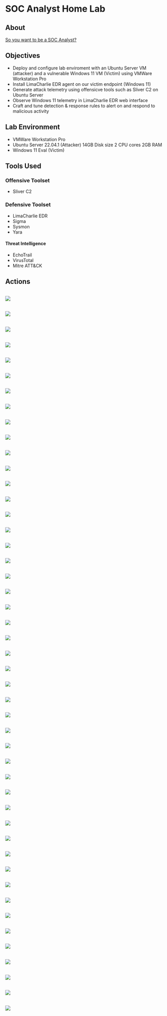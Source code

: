 # SOC Analyst Home Lab
## About 
[So you want to be a SOC Analyst?](https://blog.ecapuano.com/p/so-you-want-to-be-a-soc-analyst-intro?sd=pf)

## Objectives
- Deploy and configure lab enviroment with an Ubuntu Server VM (attacker) and a vulnerable Windows 11 VM (Victim) using VMWare Workstation Pro
- Install LimaCharlie EDR agent on our victim endpoint (Windows 11)
- Generate attack telemetry using offensicve tools such as Sliver C2 on Ubuntu Server 
- Observe Windows 11 telemetry in LimaCharlie EDR web interface
- Craft and tune detection & response rules to alert on and respond to malicious activity

## Lab Environment 
- VMWare Workstation Pro
- Ubuntu Server 22.04.1 (Attacker) 14GB Disk size 2 CPU cores 2GB RAM
- Windows 11 Eval (Victim)
## Tools Used
### Offensive Toolset
- Sliver C2
### Defensive Toolset
- LimaCharlie EDR
- Sigma
- Sysmon
- Yara
#### Threat Intelligence
- EchoTrail
- VirusTotal
- Mitre ATT&CK

## Actions
######
![](img/sl1.png) <br>
######
![](img/sl2.png) <br>
######
![](img/info1.png) <br>
######
![](img/implant4-info.png) <br>
######
![](img/implant4-4.png) <br>
######
![](img/implant4-3.png) <br>
######
![](img/implant4-2.png) <br>
######
![](img/implant4-1.png) <br>
######
![](img/implant4.png) <br>
######
![](img/implant3.png) <br>
######
![](img/implant2.png) <br>
######
![](img/implant1-3.png) <br>
######
![](img/implant1-2.png) <br>
######
![](img/implant1-1.png) <br>
######
![](img/implant1.png) <br>
######
![](img/http.png) <br>
######
![](img/exit.png) <br>
######
![](img/shell.png) <br>
######
![](img/proc.png) <br>
######
![](img/priv-info.png) <br>
######
![](img/priv.png) <br>
######
![](img/netstat.png) <br>
######
![](img/lsass.png) <br>
######
![](img/vs1.png) <br>
######
![](img/vt1.png) <br>
######
![](img/vt2.png) <br>
######
![](img/lcvs.png) <br>
######
![](img/lcvs2.png) <br>
######
![](img/lcvs3.png) <br>
######
![](img/lcvs4.png) <br>
######
![](img/lc11.png) <br>
######
![](img/lc10.png) <br>
######
![](img/lc9.png) <br>
######
![](img/lc8.png) <br>
######
![](img/lc7.png) <br>
######
![](img/lc6.png) <br>
######
![](img/lc5.png) <br>
######
![](img/lc4.png) <br>
######
![](img/lc3.png) <br>
######
![](img/lc2.png) <br>
######
![](img/lc1.png) <br>
######
![](img/drvs3.png) <br>
######
![](img/drvs2.png) <br>
######
![](img/drvs.png) <br>
######
![](img/dr3.png) <br>
######
![](img/dr2.png) <br>
######
![](img/dr1.png) <br>



